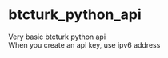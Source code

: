 # btcturk_python_api
Very basic btcturk python api <br>
When you create an api key, use ipv6 address
